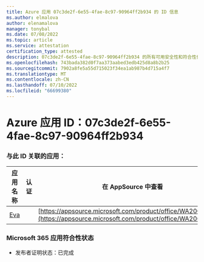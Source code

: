 ```yaml
---
title: Azure 应用 07c3de2f-6e55-4fae-8c97-90964ff2b934 的 ID 信息
ms.author: elmalova
author: elenamalova
manager: tonybal
ms.date: 07/08/2022
ms.topic: article
ms.service: attestation
certification_type: attested
description: 07c3de2f-6e55-4fae-8c97-90964ff2b934 的所有可用安全性和符合性信息信息。
ms.openlocfilehash: 743bada382d0f7aa373aabed3edb425d8a8b2b25
ms.sourcegitcommit: 7902a8fe5a55d715023f34ea1ab987b4d715a4f7
ms.translationtype: MT
ms.contentlocale: zh-CN
ms.lasthandoff: 07/10/2022
ms.locfileid: "66699380"
---
```

# <a name="azure-app-id-07c3de2f-6e55-4fae-8c97-90964ff2b934"></a>Azure 应用 ID：07c3de2f-6e55-4fae-8c97-90964ff2b934


### <a name="apps-associated-with-this-id"></a>与此 ID 关联的应用：
| **应用名称** | **认证** | **在 AppSource 中查看** |
|--------------|---------------|-----------------------|
| [Eva](../forward/WA200004345.md) |  | [https://appsource.microsoft.com/product/office/WA200004345](https://appsource.microsoft.com/product/office/WA200004345) |

### <a name="microsoft-365-app-compliance-status"></a>Microsoft 365 应用符合性状态
- 发布者证明状态：已完成

